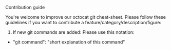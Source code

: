Contribution guide

You're welcome to improve our octocat git cheat-sheet.
Please follow these guidelines if you want to contribute a feature/category/description/figure:

1. If new git commands are added: Please use this notation:
* "git command": "short explanation of this command"
